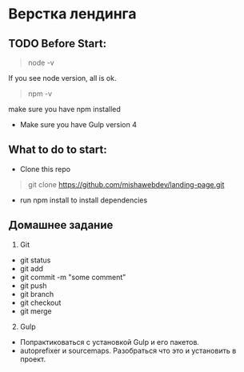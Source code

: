 # Верстка лендинга
## TODO Before Start:
> node -v

If you see node version, all is ok.

> npm -v

make sure you have npm installed

* Make sure you have Gulp version 4

## What to do to start:
* Clone this repo
> git clone https://github.com/mishawebdev/landing-page.git
* run npm install to install dependencies

## Домашнее задание
1. Git
- git status
- git add
- git commit -m "some comment"
- git push
- git branch
- git checkout
- git merge

2. Gulp
- Попрактиковаться с установкой Gulp и его пакетов.
- autoprefixer и sourcemaps. Разобраться что это и установить в проект.